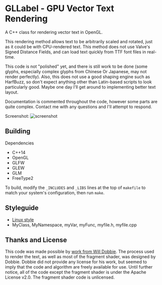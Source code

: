 GLLabel - GPU Vector Text Rendering
==========

A C++ class for rendering vector text in OpenGL.

This rendering method allows text to be arbitrarily scaled and rotated,
just as it could be with CPU-rendered text. This method does not use
Valve's Signed Distance Fields, and can load text quickly from TTF font
files in real-time.

This code is not "polished" yet, and there is still work to be done (some
glyphs, especially complex glyphs from Chinese Or Japanese, may not render
perfectly). Also, this does not use a good shaping engine such as HarfBuzz,
so don't expect anything other than Latin-based scripts to look particularly
good. Maybe one day I'll get around to implementing better text layout.

Documentation is commented throughout the code, however some parts are quite
complex. Contact me with any questions and I'll attempt to respond.

Screenshot:
![screenshot](screenshot.png)

Building
-------

Dependencies
* C++14
* OpenGL
* GLFW
* GLEW
* GLM
* FreeType2

To build, modify the `_INCLUDES` and `_LIBS` lines at the top of `makefile` to
match your system's configuration, then run `make`.

Styleguide
----------
* [Linux style](https://www.kernel.org/doc/html/v4.10/process/coding-style.html)
* MyClass, MyNamespace, myVar, myFunc, myfile.h, myfile.cpp

Thanks and License
--------

This code was made possible by [work from Will Dobbie](http://wdobbie.com).
The process used to render the text, as well as most of the fragment shader,
was designed by Dobbie. Dobbie did not provide any license for his work,
but seemed to imply that the code and algorithm are freely available for use.
Until further notice, all of the code except the fragment shader is under the
Apache License v2.0. The fragment shader code is unlicensed.

